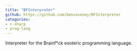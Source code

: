 ```yaml
---
title: "BFInterpreter"
github: https://github.com/bencoveney/BFInterpreter
categories:
- c-sharp
- prog-lang
---
```


Interpreter for the Brainf*ck esoteric programming language.
